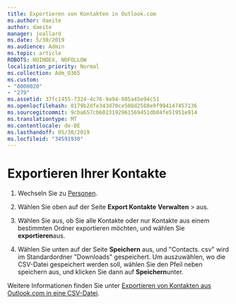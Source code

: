 ```yaml
---
title: Exportieren von Kontakten in Outlook.com
ms.author: daeite
author: daeite
manager: joallard
ms.date: 5/30/2019
ms.audience: Admin
ms.topic: article
ROBOTS: NOINDEX, NOFOLLOW
localization_priority: Normal
ms.collection: Adm_O365
ms.custom:
- "8000020"
- "279"
ms.assetid: 37fc1455-7324-4c76-9a94-085a45e94c51
ms.openlocfilehash: 0179b2dfe343d70ce508d2588e9f994147457136
ms.sourcegitcommit: 9cba657cb6023192961569451db84fe51951e914
ms.translationtype: MT
ms.contentlocale: de-DE
ms.lasthandoff: 05/30/2019
ms.locfileid: "34591930"
---
```

# <a name="export-your-contacts"></a>Exportieren Ihrer Kontakte

1. Wechseln Sie zu [Personen](https://outlook.live.com/people/).

2. Wählen Sie oben auf der Seite **Export Kontakte** **Verwalten** \> aus.

3. Wählen Sie aus, ob Sie alle Kontakte oder nur Kontakte aus einem bestimmten Ordner exportieren möchten, und wählen Sie **exportieren**aus.

4. Wählen Sie unten auf der Seite **Speichern** aus, und "Contacts. csv" wird im Standardordner "Downloads" gespeichert. Um auszuwählen, wo die CSV-Datei gespeichert werden soll, wählen Sie den Pfeil neben speichern aus, und klicken Sie dann auf **Speichern**unter.

Weitere Informationen finden Sie unter [Exportieren von Kontakten aus Outlook.com in eine CSV-Datei](https://go.microsoft.com/fwlink/p/?linkid=873137).